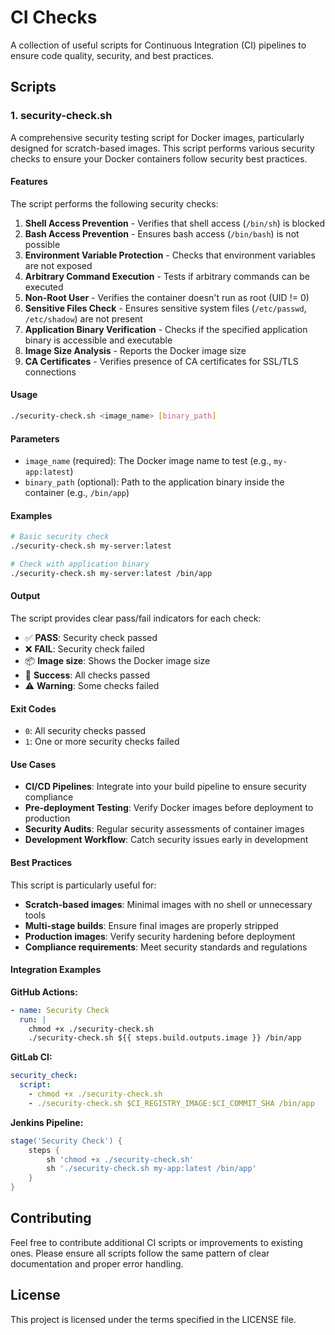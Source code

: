 # CI Checks

A collection of useful scripts for Continuous Integration (CI) pipelines to ensure code quality, security, and best practices.

## Scripts

### 1. security-check.sh

A comprehensive security testing script for Docker images, particularly designed for scratch-based images. This script performs various security checks to ensure your Docker containers follow security best practices.

#### Features

The script performs the following security checks:

1. **Shell Access Prevention** - Verifies that shell access (`/bin/sh`) is blocked
2. **Bash Access Prevention** - Ensures bash access (`/bin/bash`) is not possible
3. **Environment Variable Protection** - Checks that environment variables are not exposed
4. **Arbitrary Command Execution** - Tests if arbitrary commands can be executed
5. **Non-Root User** - Verifies the container doesn't run as root (UID != 0)
6. **Sensitive Files Check** - Ensures sensitive system files (`/etc/passwd`, `/etc/shadow`) are not present
7. **Application Binary Verification** - Checks if the specified application binary is accessible and executable
8. **Image Size Analysis** - Reports the Docker image size
9. **CA Certificates** - Verifies presence of CA certificates for SSL/TLS connections

#### Usage

```bash
./security-check.sh <image_name> [binary_path]
```

#### Parameters

- `image_name` (required): The Docker image name to test (e.g., `my-app:latest`)
- `binary_path` (optional): Path to the application binary inside the container (e.g., `/bin/app`)

#### Examples

```bash
# Basic security check
./security-check.sh my-server:latest

# Check with application binary
./security-check.sh my-server:latest /bin/app
```

#### Output

The script provides clear pass/fail indicators for each check:

- ✅ **PASS**: Security check passed
- ❌ **FAIL**: Security check failed
- 📦 **Image size**: Shows the Docker image size
- 🎉 **Success**: All checks passed
- ⚠️ **Warning**: Some checks failed

#### Exit Codes

- `0`: All security checks passed
- `1`: One or more security checks failed

#### Use Cases

- **CI/CD Pipelines**: Integrate into your build pipeline to ensure security compliance
- **Pre-deployment Testing**: Verify Docker images before deployment to production
- **Security Audits**: Regular security assessments of container images
- **Development Workflow**: Catch security issues early in development

#### Best Practices

This script is particularly useful for:

- **Scratch-based images**: Minimal images with no shell or unnecessary tools
- **Multi-stage builds**: Ensure final images are properly stripped
- **Production images**: Verify security hardening before deployment
- **Compliance requirements**: Meet security standards and regulations

#### Integration Examples

**GitHub Actions:**
```yaml
- name: Security Check
  run: |
    chmod +x ./security-check.sh
    ./security-check.sh ${{ steps.build.outputs.image }} /bin/app
```

**GitLab CI:**
```yaml
security_check:
  script:
    - chmod +x ./security-check.sh
    - ./security-check.sh $CI_REGISTRY_IMAGE:$CI_COMMIT_SHA /bin/app
```

**Jenkins Pipeline:**
```groovy
stage('Security Check') {
    steps {
        sh 'chmod +x ./security-check.sh'
        sh './security-check.sh my-app:latest /bin/app'
    }
}
```

## Contributing

Feel free to contribute additional CI scripts or improvements to existing ones. Please ensure all scripts follow the same pattern of clear documentation and proper error handling.

## License

This project is licensed under the terms specified in the LICENSE file.
